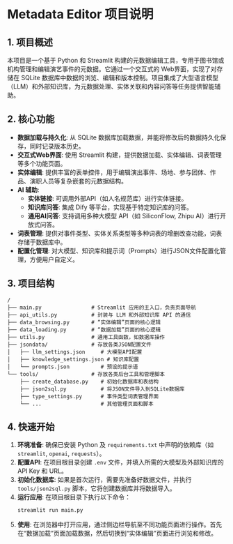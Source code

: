 # Metadata Editor 项目说明

## 1. 项目概述

本项目是一个基于 Python 和 Streamlit 构建的元数据编辑工具，专用于图书馆或机构管理和编辑演艺事件的元数据。它通过一个交互式的 Web界面，实现了对存储在 SQLite 数据库中数据的浏览、编辑和版本控制。项目集成了大型语言模型（LLM）和外部知识库，为元数据处理、实体关联和内容问答等任务提供智能辅助。

## 2. 核心功能

- **数据加载与持久化**: 从 SQLite 数据库加载数据，并能将修改后的数据持久化保存，同时记录版本历史。
- **交互式Web界面**: 使用 Streamlit 构建，提供数据加载、实体编辑、词表管理等多个功能页面。
- **实体编辑**: 提供丰富的表单控件，用于编辑演出事件、场地、参与团体、作品、演职人员等复杂嵌套的元数据结构。
- **AI 辅助**:
    - **实体链接**: 可调用外部API（如人名规范库）进行实体链接。
    - **知识库问答**: 集成 Dify 等平台，实现基于特定知识库的问答。
    - **通用AI问答**: 支持调用多种大模型 API（如 SiliconFlow, Zhipu AI）进行开放式问答。
- **词表管理**: 提供对事件类型、实体关系类型等多种词表的增删改查功能，词表存储于数据库中。
- **配置化管理**: 对大模型、知识库和提示词（Prompts）进行JSON文件配置化管理，方便用户自定义。

## 3. 项目结构

```
/
├── main.py                # Streamlit 应用的主入口，负责页面导航
├── api_utils.py           # 封装与 LLM 和外部知识库 API 的通信
├── data_browsing.py       # “实体编辑”页面的核心逻辑
├── data_loading.py        # “数据加载”页面的核心逻辑
├── utils.py               # 通用工具函数，如数据库操作
├── jsondata/              # 存放各类JSON配置文件
│   ├── llm_settings.json     # 大模型API配置
│   ├── knowledge_settings.json # 知识库配置
│   └── prompts.json          # 预设的提示语
└── tools/                 # 存放各类后台工具和管理脚本
    ├── create_database.py    # 初始化数据库和表结构
    ├── json2sql.py           # 将JSON文件导入到SQLite数据库
    ├── type_settings.py      # 事件类型词表管理界面
    └── ...                   # 其他管理页面和脚本
```

## 4. 快速开始

1.  **环境准备**: 确保已安装 Python 及 `requirements.txt` 中声明的依赖库（如 `streamlit`, `openai`, `requests`）。
2.  **配置API**: 在项目根目录创建 `.env` 文件，并填入所需的大模型及外部知识库的 API Key 和 URL。
3.  **初始化数据库**: 如果是首次运行，需要先准备好数据文件，并执行 `tools/json2sql.py` 脚本，它将创建数据库并将数据导入。
4.  **运行应用**: 在项目根目录下执行以下命令：
    ```bash
    streamlit run main.py
    ```
5.  **使用**: 在浏览器中打开应用，通过侧边栏导航至不同功能页面进行操作。首先在“数据加载”页面加载数据，然后切换到“实体编辑”页面进行浏览和修改。

